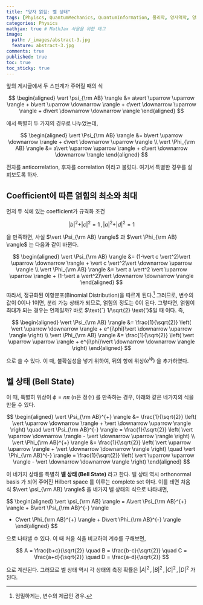 ```yaml
---
title: "양자 얽힘: 벨 상태"
tags: [Phyiscs, QuantumMechanics, QuantumInformation, 물리학, 양자역학, 양자정보] # 태그 입력
categories: Physics
mathjax: true # MathJax 사용을 위한 태그
image:
  path: /_images/abstract-3.jpg
  feature: abstract-3.jpg
comments: true
published: true
toc: true
toc_sticky: true
---
```


앞의 게시글에서 두 스핀계가 주어질 때의 식

$$
\begin{aligned}
\vert \psi_{\rm AB} \rangle &= a\vert \uparrow \uparrow \rangle + b\vert \uparrow \downarrow \rangle + c\vert \downarrow \uparrow \rangle + d\vert \downarrow \downarrow \rangle
\end{aligned}
$$

에서 특별히 두 가지의 경우로 나누었는데,

$$
\begin{aligned}
\vert \Psi_{\rm AB} \rangle &= b\vert \uparrow \downarrow \rangle + c\vert \downarrow \uparrow \rangle \\
\vert \Phi_{\rm AB} \rangle &= a\vert \uparrow \uparrow \rangle + d\vert \downarrow \downarrow \rangle
\end{aligned}
$$

전자를 anticorrelation, 후자를 correlation 이라고 불렀다. 여기서 특별한 경우를 살펴보도록 하자.

## Coefficient에 따른 얽힘의 최소와 최대
먼저 두 식에 있는 coefficient가 규격화 조건 

$$
\vert b \vert^2 + \vert c \vert^2 =1 \,, \vert a \vert^2 + \vert d \vert^2 = 1
$$

을 만족하면, 사실 $\vert \Psi_{\rm AB} \rangle$ 과 $\vert \Phi_{\rm AB} \rangle$ 는 다음과 같이 바뀐다.

$$
\begin{aligned}
\vert \Psi_{\rm AB} \rangle &= (1-\vert c \vert^2)\vert \uparrow \downarrow \rangle + \vert c \vert^2\vert \downarrow \uparrow \rangle \\
\vert \Phi_{\rm AB} \rangle &= \vert a \vert^2 \vert \uparrow \uparrow \rangle + (1-\vert a \vert^2)\vert \downarrow \downarrow \rangle
\end{aligned}
$$

따라서, 정규화된 이항분포(Binomial Distribution)을 따르게 된다.[^1] 그러므로, 변수의 값이 0이나 1이면,
분리 가능 상태가 되므로, 얽힘의 정도는 0이 된다. 그렇다면, 얽힘이 최대가 되는 경우는 언제일까?
바로 $\text{`} 1/\sqrt{2} \text{'}$일 때 이다. 즉,

$$
\begin{aligned}
\vert \Psi_{\rm AB} \rangle &= \frac{1}{\sqrt{2}} \left( \vert \uparrow \downarrow \rangle + e^{i\phi}\vert \downarrow \uparrow \rangle \right) \\
\vert \Phi_{\rm AB} \rangle &= \frac{1}{\sqrt{2}} \left( \vert \uparrow \uparrow \rangle + e^{i\phi}\vert \downarrow \downarrow \rangle \right)
\end{aligned}
$$

으로 쓸 수 있다. 이 때, 불확실성을 넣기 위하여, 뒤의 항에 위상$(e^{i\phi})$ 을 추가하였다.

## 벨 상태 (Bell State)
이 때, 특별히 위상이 $\phi = n\pi$ (n은 정수) 를 만족하는 경우, 아래와 같은 네가지의 식을 만들 수 있다.

$$
\begin{aligned}
\vert \Psi_{\rm AB}^{+} \rangle &= \frac{1}{\sqrt{2}} \left( \vert \uparrow \downarrow \rangle + \vert \downarrow \uparrow \rangle \right) \quad
\vert \Psi_{\rm AB}^{-} \rangle = \frac{1}{\sqrt{2}} \left( \vert \uparrow \downarrow \rangle - \vert \downarrow \uparrow \rangle \right) \\
\vert \Phi_{\rm AB}^{+} \rangle &= \frac{1}{\sqrt{2}} \left( \vert \uparrow \uparrow \rangle + \vert \downarrow \downarrow \rangle \right) \quad
\vert \Phi_{\rm AB}^{-} \rangle = \frac{1}{\sqrt{2}} \left( \vert \uparrow \uparrow \rangle - \vert \downarrow \downarrow \rangle \right)
\end{aligned}
$$

이 네가지 상태를 특별히 **벨 상태 (Bell State)** 라고 한다. 벨 상태 역시 orthonormal basis 가 되어 
주어진 Hilbert space 를 이루는 complete set 이다. 이를 테면 처음 식 $\vert \psi_{\rm AB} \rangle$ 을
네가지 벨 상태의 식으로 나타내면,

$$
\begin{aligned}
\vert \psi_{\rm AB} \rangle = A\vert \Psi_{\rm AB}^{+} \rangle + B\vert \Psi_{\rm AB}^{-} \rangle
+ C\vert \Phi_{\rm AB}^{+} \rangle + D\vert \Phi_{\rm AB}^{-} \rangle
\end{aligned}
$$

으로 나타낼 수 있다. 이 때 처음 식을 비교하여 계수를 구해보면,

$$
A = \frac{b+c}{\sqrt{2}} \quad B = \frac{b-c}{\sqrt{2}} \quad C = \frac{a+d}{\sqrt{2}} \quad D = \frac{a-d}{\sqrt{2}}
$$

으로 계산된다. 그러므로 벨 상태 역시 각 상태의 측정 확률은 $\vert A \vert^2 \,, \vert B \vert^2 \,, \vert C \vert^2 \,, \vert D \vert^2$ 가 된다.

[^1]: 엄밀하게는, 변수의 제곱인 경우.